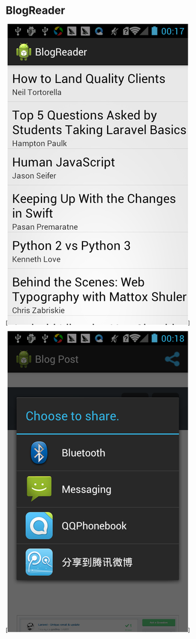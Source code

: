 BlogReader
==========

[![BlogReader](https://raw.githubusercontent.com/weidongjian/ImageBackup/master/blogReader01.png)]

[![BlogReader02](https://raw.githubusercontent.com/weidongjian/ImageBackup/master/blogReader03.png)]
